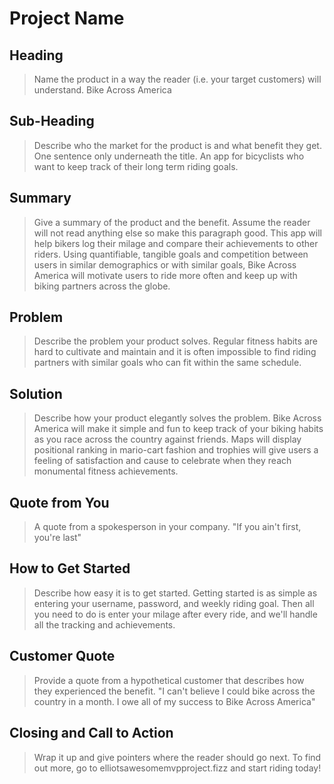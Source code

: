 # Project Name #

<!--
> This material was originally posted [here](http://www.quora.com/What-is-Amazons-approach-to-product-development-and-product-management). It is reproduced here for posterities sake.

There is an approach called "working backwards" that is widely used at Amazon. They work backwards from the customer, rather than starting with an idea for a product and trying to bolt customers onto it. While working backwards can be applied to any specific product decision, using this approach is especially important when developing new products or features.

For new initiatives a product manager typically starts by writing an internal press release announcing the finished product. The target audience for the press release is the new/updated product's customers, which can be retail customers or internal users of a tool or technology. Internal press releases are centered around the customer problem, how current solutions (internal or external) fail, and how the new product will blow away existing solutions.

If the benefits listed don't sound very interesting or exciting to customers, then perhaps they're not (and shouldn't be built). Instead, the product manager should keep iterating on the press release until they've come up with benefits that actually sound like benefits. Iterating on a press release is a lot less expensive than iterating on the product itself (and quicker!).

If the press release is more than a page and a half, it is probably too long. Keep it simple. 3-4 sentences for most paragraphs. Cut out the fat. Don't make it into a spec. You can accompany the press release with a FAQ that answers all of the other business or execution questions so the press release can stay focused on what the customer gets. My rule of thumb is that if the press release is hard to write, then the product is probably going to suck. Keep working at it until the outline for each paragraph flows.

Oh, and I also like to write press-releases in what I call "Oprah-speak" for mainstream consumer products. Imagine you're sitting on Oprah's couch and have just explained the product to her, and then you listen as she explains it to her audience. That's "Oprah-speak", not "Geek-speak".

Once the project moves into development, the press release can be used as a touchstone; a guiding light. The product team can ask themselves, "Are we building what is in the press release?" If they find they're spending time building things that aren't in the press release (overbuilding), they need to ask themselves why. This keeps product development focused on achieving the customer benefits and not building extraneous stuff that takes longer to build, takes resources to maintain, and doesn't provide real customer benefit (at least not enough to warrant inclusion in the press release).
 -->

## Heading ##
  > Name the product in a way the reader (i.e. your target customers) will understand.
Bike Across America
## Sub-Heading ##
  > Describe who the market for the product is and what benefit they get. One sentence only underneath the title.
An app for bicyclists who want to keep track of their long term riding goals.
## Summary ##
  > Give a summary of the product and the benefit. Assume the reader will not read anything else so make this paragraph good.
This app will help bikers log their milage and compare their achievements to
other riders. Using quantifiable, tangible goals and competition between users
in similar demographics or with similar goals, Bike Across America will motivate
users to ride more often and keep up with biking partners across the globe.
## Problem ##
  > Describe the problem your product solves.
Regular fitness habits are hard to cultivate and maintain and it is often
impossible to find riding partners with similar goals who can fit within the
same schedule.
## Solution ##
  > Describe how your product elegantly solves the problem.
Bike Across America will make it simple and fun to keep track of your biking
habits as you race across the country against friends. Maps will display
positional ranking in mario-cart fashion and trophies will give users a feeling
of satisfaction and cause to celebrate when they reach monumental fitness
achievements.
## Quote from You ##
  > A quote from a spokesperson in your company.
"If you ain't first, you're last"
## How to Get Started ##
  > Describe how easy it is to get started.
Getting started is as simple as entering your username, password, and weekly
riding goal. Then all you need to do is enter your milage after every ride, and
we'll handle all the tracking and achievements.
## Customer Quote ##
  > Provide a quote from a hypothetical customer that describes how they experienced the benefit.
"I can't believe I could bike across the country in a month. I owe all of my
success to Bike Across America"
## Closing and Call to Action ##
  > Wrap it up and give pointers where the reader should go next.
To find out more, go to elliotsawesomemvpproject.fizz and start riding today!
